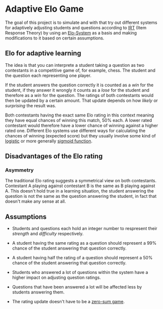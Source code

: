 # Adaptive Elo Game

The goal of this project is to simulate and with that try out different systems for adaptively adjusting students and questions according to [IRT](https://en.wikipedia.org/wiki/Item_response_theory) (Item Response Theory) by using an [Elo-System](https://en.wikipedia.org/wiki/Elo_rating_system) as a basis and making modifications to it based on certain assumptions.

## Elo for adaptive learning
The idea is that you can interprete a student taking a question as two contestants in a competitive game of, for example, chess. The student and the question each representing one player.

If the student answers the question correctly it is counted as a *win* for the student, if they answer it wrongly it counts as a *lose* for the student and therefore as a *win* for the question. The ratings of both contestants would then be updated by a certain amount. That update depends on how *likely* or *surprising* the result was.

Both contestants having the exact same Elo rating in this context meaning they have equal chances of winning this match, 50% each. A lower rated contestant would therefore have a lower chance of winning against a higher rated one. Different Elo systems use different ways for calculating the chances of winning (expected score) but they usually involve some kind of [logistic](https://en.wikipedia.org/wiki/Logistic_function) or more generally [sigmoid function](https://en.wikipedia.org/wiki/Sigmoid_function).

## Disadvantages of the Elo rating
### Asymmetry
The traditional Elo rating suggests a symmetrical view on both contestants. Contestant A playing against contestant B is the same as B playing against A. This doesn't hold true in a learning situation, the student answering the question is not the same as the question answering the student, in fact that doesn't make any sense at all.

## Assumptions
* Students and questions each hold an integer number to respresent their *strength* and *difficulty* respectively.
* A student having the same rating as a question should represent a 99% chance of the student answering that question correctly.
* A student having half the rating of a question should represent a 50% chance of the student answering that question correctly.

* Students who answered a lot of questions within the system have a higher impact on adjusting question ratings.
* Questions that have been answered a lot will be affected less by students answering them.

* The rating update doesn't have to be a [zero-sum game](https://en.wikipedia.org/wiki/Zero-sum_game).
